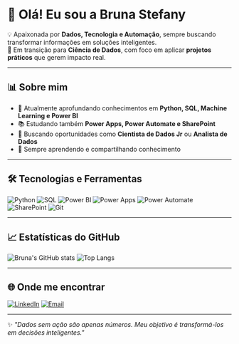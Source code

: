 # 👋 Olá! Eu sou a Bruna Stefany

💡 Apaixonada por **Dados, Tecnologia e Automação**, sempre buscando transformar informações em soluções inteligentes.  
🚀 Em transição para **Ciência de Dados**, com foco em aplicar **projetos práticos** que gerem impacto real.

---

## 📊 Sobre mim
- 🎯 Atualmente aprofundando conhecimentos em **Python, SQL, Machine Learning e Power BI**  
- 📚 Estudando também **Power Apps, Power Automate e SharePoint**  
- 💼 Buscando oportunidades como **Cientista de Dados Jr** ou **Analista de Dados**  
- 🌱 Sempre aprendendo e compartilhando conhecimento

---

## 🛠️ Tecnologias e Ferramentas
![Python](https://img.shields.io/badge/Python-3776AB?style=for-the-badge&logo=python&logoColor=white)
![SQL](https://img.shields.io/badge/SQL-4479A1?style=for-the-badge&logo=postgresql&logoColor=white)
![Power BI](https://img.shields.io/badge/Power%20BI-F2C811?style=for-the-badge&logo=Power%20BI&logoColor=black)
![Power Apps](https://img.shields.io/badge/Power%20Apps-742774?style=for-the-badge&logo=powerapps&logoColor=white)
![Power Automate](https://img.shields.io/badge/Power%20Automate-0066FF?style=for-the-badge&logo=powerautomate&logoColor=white)
![SharePoint](https://img.shields.io/badge/SharePoint-0078D4?style=for-the-badge&logo=microsoftsharepoint&logoColor=white)
![Git](https://img.shields.io/badge/Git-F05032?style=for-the-badge&logo=git&logoColor=white)

---

## 📈 Estatísticas do GitHub
![Bruna's GitHub stats](https://github-readme-stats.vercel.app/api?username=SEU-USUARIO&show_icons=true&theme=radical)
![Top Langs](https://github-readme-stats.vercel.app/api/top-langs/?username=SEU-USUARIO&layout=compact&theme=radical)

---

## 🌐 Onde me encontrar
[![LinkedIn](https://img.shields.io/badge/LinkedIn-0A66C2?style=for-the-badge&logo=linkedin&logoColor=white)](https://www.linkedin.com/in/SEU-LINKEDIN)
[![Email](https://img.shields.io/badge/Email-FF5722?style=for-the-badge&logo=gmail&logoColor=white)](mailto:SEU-EMAIL)

---
✨ *"Dados sem ação são apenas números. Meu objetivo é transformá-los em decisões inteligentes."*
